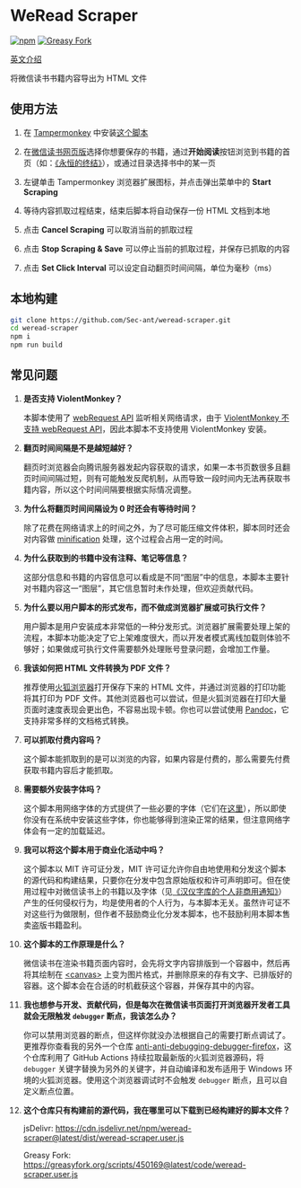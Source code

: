 # WeRead Scraper

[![npm](https://img.shields.io/npm/v/weread-scraper)](https://www.npmjs.com/package/weread-scraper/v/latest)
[![Greasy Fork](https://img.shields.io/greasyfork/v/450169)](https://greasyfork.org/scripts/450169@latest)

[英文介绍](README.en.md)

将微信读书书籍内容导出为 HTML 文件

## 使用方法

1. 在 [Tampermonkey](https://www.tampermonkey.net/) 中安装[这个脚本](https://greasyfork.org/scripts/450169@latest)

2. 在[微信读书网页版](https://weread.qq.com/)选择你想要保存的书籍，通过**开始阅读**按钮浏览到书籍的首页（如：[《永恒的终结》](https://weread.qq.com/web/reader/f6432a905b73c0f64797a8d)），或通过目录选择书中的某一页

3. 左键单击 Tampermonkey 浏览器扩展图标，并点击弹出菜单中的 **Start Scraping**

4. 等待内容抓取过程结束，结束后脚本将自动保存一份 HTML 文档到本地

5. 点击 **Cancel Scraping** 可以取消当前的抓取过程

6. 点击 **Stop Scraping & Save** 可以停止当前的抓取过程，并保存已抓取的内容

7. 点击 **Set Click Interval** 可以设定自动翻页时间间隔，单位为毫秒（ms）

## 本地构建

```bash
git clone https://github.com/Sec-ant/weread-scraper.git
cd weread-scraper
npm i
npm run build
```

## 常见问题

1. **是否支持 ViolentMonkey？**

    本脚本使用了 [webRequest API](https://developer.mozilla.org/docs/Mozilla/Add-ons/WebExtensions/API/webRequest) 监听相关网络请求，由于 [ViolentMonkey 不支持 webRequest API](https://github.com/violentmonkey/violentmonkey/issues/583)，因此本脚本不支持使用 ViolentMonkey 安装。

2. **翻页时间间隔是不是越短越好？**

    翻页时浏览器会向腾讯服务器发起内容获取的请求，如果一本书页数很多且翻页时间间隔过短，则有可能触发反爬机制，从而导致一段时间内无法再获取书籍内容，所以这个时间间隔要根据实际情况调整。

3. **为什么将翻页时间间隔设为 0 时还会有等待时间？**

    除了花费在网络请求上的时间之外，为了尽可能压缩文件体积，脚本同时还会对内容做 [minification](https://zh.wikipedia.org/wiki/%E6%A5%B5%E7%B0%A1%E5%8C%96) 处理，这个过程会占用一定的时间。

4. **为什么获取到的书籍中没有注释、笔记等信息？**

    这部分信息和书籍的内容信息可以看成是不同“图层”中的信息，本脚本主要针对书籍内容这一“图层”，其它信息暂时未作处理，但欢迎贡献代码。

5. **为什么要以用户脚本的形式发布，而不做成浏览器扩展或可执行文件？**

    用户脚本是用户安装成本非常低的一种分发形式。浏览器扩展需要处理上架的流程，本脚本功能决定了它上架难度很大，而以开发者模式离线加载则体验不够好；如果做成可执行文件需要额外处理账号登录问题，会增加工作量。

6. **我该如何把 HTML 文件转换为 PDF 文件？**

    推荐使用[火狐浏览器](http://www.firefox.com/)打开保存下来的 HTML 文件，并通过浏览器的打印功能将其打印为 PDF 文件。其他浏览器也可以尝试，但是火狐浏览器在打印大量页面时速度表现会更出色，不容易出现卡顿。你也可以尝试使用 [Pandoc](https://pandoc.org/)，它支持非常多样的文档格式转换。

7. **可以抓取付费内容吗？**

    这个脚本能抓取到的是可以浏览的内容，如果内容是付费的，那么需要先付费获取书籍内容后才能抓取。

8. **需要额外安装字体吗？**

    这个脚本用网络字体的方式提供了一些必要的字体（它们在[这里](https://github.com/Sec-ant/weread-scraper/tree/main/public/fonts)），所以即使你没有在系统中安装这些字体，你也能够得到渲染正常的结果，但注意网络字体会有一定的加载延迟。

9. **我可以将这个脚本用于商业化活动中吗？**

    这个脚本以 MIT 许可证分发，MIT 许可证允许你自由地使用和分发这个脚本的源代码和构建结果，只要你在分发中包含原始版权和许可声明即可。但在使用过程中对微信读书上的书籍以及字体（见[《汉仪字库的个人非商用通知》](https://www.hanyi.com.cn/faq-doc-1)）产生的任何侵权行为，均是使用者的个人行为，与本脚本无关。虽然许可证不对这些行为做限制，但作者不鼓励商业化分发本脚本，也不鼓励利用本脚本售卖盗版书籍盈利。

10. **这个脚本的工作原理是什么？**

    微信读书在渲染书籍页面内容时，会先将文字内容排版到一个容器中，然后再将其绘制在 [\<canvas\>](https://developer.mozilla.org/docs/Web/HTML/Element/canvas) 上变为图片格式，并删除原来的存有文字、已排版好的容器。这个脚本会在合适的时机截获这个容器，并保存其中的内容。

11. **我也想参与开发、贡献代码，但是每次在微信读书页面打开浏览器开发者工具就会无限触发 `debugger` 断点，我该怎么办？**

    你可以禁用浏览器的断点，但这样你就没办法根据自己的需要打断点调试了。更推荐你查看我的另外一个仓库 [anti-anti-debugging-debugger-firefox](https://github.com/Sec-ant/anti-anti-debugging-debugger-firefox)，这个仓库利用了 GitHub Actions 持续拉取最新版的火狐浏览器源码，将 `debugger` 关键字替换为另外的关键字，并自动编译和发布适用于 Windows 环境的火狐浏览器。使用这个浏览器调试时不会触发 `debugger` 断点，且可以自定义断点位置。

12. **这个仓库只有构建前的源代码，我在哪里可以下载到已经构建好的脚本文件？**

    jsDelivr: https://cdn.jsdelivr.net/npm/weread-scraper@latest/dist/weread-scraper.user.js

    Greasy Fork: https://greasyfork.org/scripts/450169@latest/code/weread-scraper.user.js
